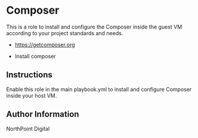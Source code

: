 # Composer

This is a role to install and configure the Composer inside the guest VM according to your project standards and needs.

* https://getcomposer.org

* Install composer

## Instructions

Enable this role in the main playbook.yml to install and configure Composer inside your host VM.

## Author Information

NorthPoint Digital
